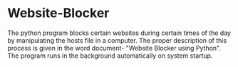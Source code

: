 # Website-Blocker

The python program blocks certain websites during certain times of the day by manipulating the hosts file in a computer. The proper description of this process is given in the word document- "Website Blocker using Python".
The program runs in the background automatically on system startup.
